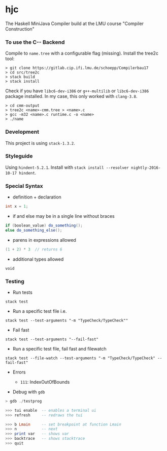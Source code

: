 # hjc
The Haskell MiniJava Compiler build at the LMU course "Compiler Construction"


### To use the C-- Backend

Compile to `name.tree` with a configurable flag (missing).
Install the tree2c tool:

```
> git clone https://gitlab.cip.ifi.lmu.de/schoepp/Compilerbau17
> cd src/tree2c
> stack build
> stack install
```

Check if you have `libc6-dev-i386` or `g++-multilib` or `libc6-dev-i386` package installed.
In my case, this only worked with `clang-3.8`.

```
> cd cmm-output
> tree2c <name>-cmm.tree > <name>.c
> gcc -m32 <name>.c runtime.c -o <name>
> ./name
```



### Development

This project is using `stack-1.3.2`.

### Styleguide

Using `hindent-5.2.1`. Install with `stack install --resolver nightly-2016-10-17 hindent`. 


### Special Syntax

* definition + declaration
```java
int x = 1;
```

* if and else may be in a single line without braces
```java
if (boolean_value) do_something();
else do_something_else();
```

* parens in expressions allowed
```java
(1 + 2) * 3  // returns 6
``` 

* additional types allowed
```
void
```

### Testing

* Run tests
```
stack test
```

* Run a specific test file i.e.
```
stack test --test-arguments "-m "TypeCheck/TypeCheck""
```

* Fail fast
```
stack test --test-arguments "--fail-fast"
```

* Run a specific test file, fail fast and filewatch
```
stack test --file-watch --test-arguments "-m "TypeCheck/TypeCheck" --fail-fast"
```

* Errors
    * `111`: IndexOutOfBounds

* Debug with `gdb`
```haskell
> gdb ./testprog

>>> tui enable  -- enables a terminal ui
>>> refresh     -- redraws the tui

>>> b Lmain     -- set breakpoint at function Lmain
>>> n           -- next
>>> print var   -- shows var
>>> backtrace   -- shows stacktrace
>>> quit
```
